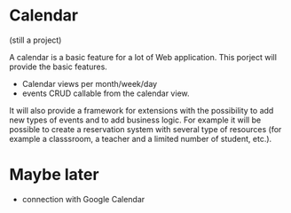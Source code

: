 # Calendar

(still a project)

A calendar is a basic feature for a lot of Web application. This porject will provide the basic features.

* Calendar views per month/week/day
* events CRUD callable from the calendar view.

It will also provide a framework for extensions with the possibility to add new types of events and to add business logic.
For example it will be possible to create a reservation system with several type of resources (for example a classsroom, a teacher and a limited number of student, etc.).

# Maybe later

* connection with Google Calendar
